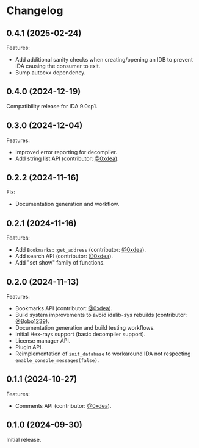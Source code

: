 # Changelog

## 0.4.1 (2025-02-24)

Features:
- Add additional sanity checks when creating/opening an IDB to prevent IDA
  causing the consumer to exit.
- Bump autocxx dependency.

## 0.4.0 (2024-12-19)

Compatibility release for IDA 9.0sp1.

## 0.3.0 (2024-12-04)

Features:
- Improved error reporting for decompiler.
- Add string list API (contributor: [@0xdea](https://github.com/0xdea)).

## 0.2.2 (2024-11-16)

Fix:
- Documentation generation and workflow.

## 0.2.1 (2024-11-16)

Features:
- Add `Bookmarks::get_address` (contributor: [@0xdea](https://github.com/0xdea)).
- Add search API (contributor: [@0xdea](https://github.com/0xdea)).
- Add "set show" family of functions.

## 0.2.0 (2024-11-13)

Features:
- Bookmarks API (contributor: [@0xdea](https://github.com/0xdea)).
- Build system improvements to avoid idalib-sys rebuilds (contributor:
  [@Bobo1239](https://github.com/Bobo1239)).
- Documentation generation and build testing workflows.
- Initial Hex-rays support (basic decompiler support).
- License manager API.
- Plugin API.
- Reimplementation of `init_database` to workaround IDA not respecting
  `enable_console_messages(false)`.

## 0.1.1 (2024-10-27)

Features:
- Comments API (contributor: [@0xdea](https://github.com/0xdea)).

## 0.1.0 (2024-09-30)

Initial release.
